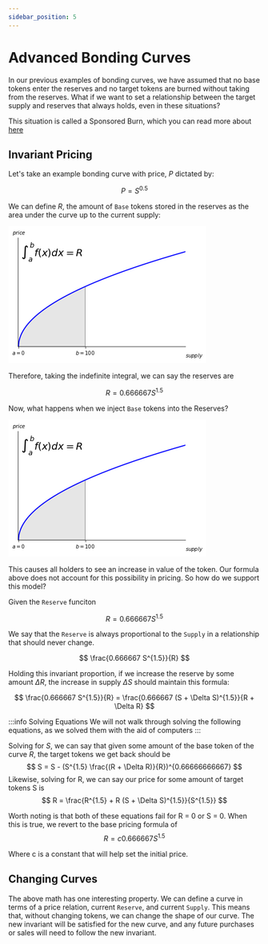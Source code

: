 ```yaml
---
sidebar_position: 5
---
```


# Advanced Bonding Curves

In our previous examples of bonding curves, we have assumed that no base tokens enter the reserves and no target tokens are burned without taking from the reserves. What if we want to set a relationship between the target supply and reserves that always holds, even in these situations?

This situation is called a Sponsored Burn, which you can read more about [here](https://avsa.medium.com/sponsored-burning-for-tcr-c0ab08eef9d4)

## Invariant Pricing

Let's take an example bonding curve with price, $P$ dictated by:

$$
P = S^{0.5}
$$

We can define $R$, the amount of `Base` tokens stored in the reserves as the area under the curve up to the current supply:

![Visualization](./visualization.png)

Therefore, taking the indefinite integral, we can say the reserves are

$$
	R = 0.666667 S^{1.5}
$$

Now, what happens when we inject `Base` tokens into the Reserves?

![Reserve Injection](./injection.png)

This causes all holders to see an increase in value of the token. Our formula above does not account for this possibility in pricing. So how do we support this model?

Given the `Reserve` funciton

$$
	R = 0.666667 S^{1.5}
$$

We say that the `Reserve` is always proportional to the `Supply` in a relationship that should never change.

$$
\frac{0.666667 S^{1.5}}{R}
$$

Holding this invariant proportion, if we increase the reserve by some amount $\Delta R$, the increase in supply $\Delta S$ should maintain this formula:

$$
\frac{0.666667 S^{1.5}}{R} = \frac{0.666667 (S + \Delta S)^{1.5}}{R + \Delta R}
$$

:::info Solving Equations
We will not walk through solving the following equations, as we solved them with the aid of computers
:::

Solving for $S$, we can say that given some amount of the base token of the curve $R$, the target tokens we get back should be
$$	
  S = S - (S^{1.5} \frac{(R + \Delta R)}{R})^{0.66666666667}
$$
Likewise, solving for R, we can say our price for some amount of target tokens  S is
$$
  R = \frac{R^{1.5} + R (S + \Delta S)^{1.5}}{S^{1.5}}
$$

Worth noting is that both of these equations fail for R = 0 or S = 0. When this is true, we revert to the base pricing formula of
$$
	R = c 0.666667 S^{1.5}
$$

Where c is a constant that will help set the initial price.

## Changing Curves

The above math has one interesting property. We can define a curve in terms of a price relation, current `Reserve`, and current `Supply`. This means that, without changing tokens, we can change the shape of our curve. The new invariant will be satisfied for the new curve, and any future purchases or sales will need to follow the new invariant.
